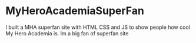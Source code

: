 # MyHeroAcademiaSuperFan
I built a MHA superfan site with HTML CSS and JS to show people how cool My Hero Academia is.
Im a big fan of superfan site
